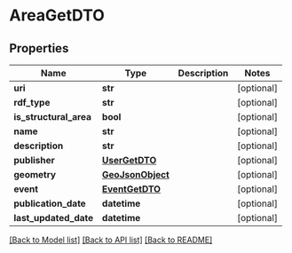 # AreaGetDTO

## Properties
Name | Type | Description | Notes
------------ | ------------- | ------------- | -------------
**uri** | **str** |  | [optional] 
**rdf_type** | **str** |  | [optional] 
**is_structural_area** | **bool** |  | [optional] 
**name** | **str** |  | [optional] 
**description** | **str** |  | [optional] 
**publisher** | [**UserGetDTO**](UserGetDTO.md) |  | [optional] 
**geometry** | [**GeoJsonObject**](GeoJsonObject.md) |  | [optional] 
**event** | [**EventGetDTO**](EventGetDTO.md) |  | [optional] 
**publication_date** | **datetime** |  | [optional] 
**last_updated_date** | **datetime** |  | [optional] 

[[Back to Model list]](../README.md#documentation-for-models) [[Back to API list]](../README.md#documentation-for-api-endpoints) [[Back to README]](../README.md)


